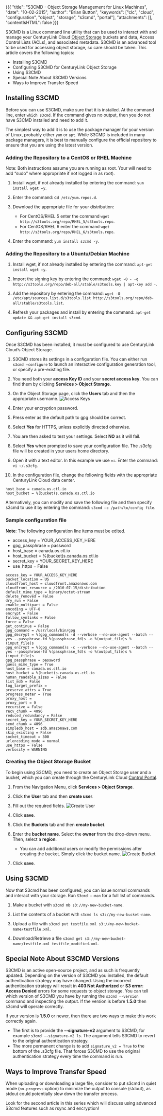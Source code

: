 {{{
  "title": "S3CMD - Object Storage Management for Linux Machines",
  "date": "10-02-2015",
  "author": "Brian Button",
  "keywords": ["clc", "cloud", "configuration", "object", "storage", "s3cmd", "portal"],
  "attachments": [],
  "contentIsHTML": false
}}}

S3CMD is a Linux command line utility that can be used to interact with and manage your CenturyLink Cloud [Object Storage](https://www.ctl.io/object-storage/) buckets and data, Access Control Lists (ACLs), and associated metadata. S3CMD is an advanced tool to be used for accessing object storage, so care should be taken. This article covers the following topics:
* Installing S3CMD
* Configuring S3CMD for CenturyLink Object Storage
* Using S3CMD
* Special Note About S3CMD Versions
* Ways to Improve Transfer Speed

## Installing S3CMD
Before you can use S3CMD, make sure that it is installed. At the command line, enter `which s3cmd`. If the command gives no output, then you do not have S3CMD installed and need to add it.

The simplest way to add it is to use the package manager for your version of Linux, probably either `yum` or `apt`. While S3CMD is included in many package managers, it is best to manually configure the official repository to ensure that you are using the latest version.

### Adding the Repository to a CentOS or RHEL Machine
Note: Both instructions assume you are running as root. Your will need to add “sudo” where appropriate if not logged in as root).
1. Install wget, if not already installed by entering the command: `yum install wget –y`.

2. Enter the command: c`d /etc/yum.repos.d`.

3. Download the appropriate file for your distribution:
   * For CentOS/RHEL 5 enter the command `wget http://s3tools.org/repo/RHEL_5/s3tools.repo`.
   * For CentOS/RHEL 6 enter the command `wget http://s3tools.org/repo/RHEL_6/s3tools.repo`.

4. Enter the command: `yum install s3cmd -y`.

### Adding the Repository to a Ubuntu/Debian Machine
1. Install wget, if not already installed by entering the command:  `apt-get install wget –y`.

2. Import the signing key by entering the command: `wget -O - -q http://s3tools.org/repo/deb-all/stable/s3tools.key | apt-key add -`.

3. Add the repository by entering the command: `wget -O /etc/apt/sources.list.d/s3tools.list http://s3tools.org/repo/deb-all/stable/s3tools.list`.

4. Refresh your packages and install by entering the command: `apt-get update && apt-get install s3cmd`.

## Configuring S3CMD
Once S3CMD has been installed, it must be configured to use CenturyLink Cloud’s Object Storage.
1. S3CMD stores its settings in a configuration file. You can either run `s3cmd –configure` to launch an interactive configuration generation tool, or specify a pre-existing file.

2. You need both your **access Key ID** and your **secret access key**. You can find them by clicking **Services > Object Storage**.

3. On the Object Storage page, click the **Users** tab and then the appropriate username.
   ![Access Keys](../../images/kb-object-storage-access-keys.png)

4. Enter your encryption password.

5. Press enter as the default path to gpg should be correct.

6. Select **Yes** for HTTPS, unless explicitly directed otherwise.

7. You are then asked to test your settings. Select **NO** as it will fail.

8. Select **Yes** when prompted to save your configuration file. The .s3cfg file will be created in your users home directory.

9. Open it with a text editor. In this example we use `vi`. Enter the command: `vi ~/.s3cfg`.

10. In the configuration file, change the following fields with the appropriate CenturyLink Cloud data center.
   ```
   host_base = canada.os.ctl.io
   host_bucket = %(bucket)s.canada.os.ctl.io
   ```

   Alternatively, you can modify and save the following file and then specify s3cmd to use it by entering the command: `s3cmd –c /path/to/config file`.

### Sample configuration file
**Note**: The following configuration line items must be edited.
* access_key = YOUR_ACCESS_KEY_HERE
* gpg_passphrase = password
* host_base = canada.os.ctl.io
* host_bucket = %(bucket)s.canada.os.ctl.io
* secret_key = YOUR_SECRET_KEY_HERE
* use_https = False

```
access_key = YOUR_ACCESS_KEY_HERE
bucket_location = US
cloudfront_host = cloudfront.amazonaws.com
cloudfront_resource = /2010-07-15/distribution
default_mime_type = binary/octet-stream
delete_removed = False
dry_run = False
enable_multipart = False
encoding = UTF-8
encrypt = False
follow_symlinks = False
force = False
get_continue = False
gpg_command = /usr/local/bin/gpg
gpg_decrypt = %(gpg_command)s -d --verbose --no-use-agent --batch --yes --passphrase-fd %(passphrase_fd)s -o %(output_file)s %(input_file)s
gpg_encrypt = %(gpg_command)s -c --verbose --no-use-agent --batch --yes --passphrase-fd %(passphrase_fd)s -o %(output_file)s %(input_file)s
gpg_passphrase = password
guess_mime_type = True
host_base = canada.os.ctl.io
host_bucket = %(bucket)s.canada.os.ctl.io
human_readable_sizes = False
list_md5 = False
log_target_prefix =
preserve_attrs = True
progress_meter = True
proxy_host =
proxy_port = 0
recursive = False
recv_chunk = 4096
reduced_redundancy = False
secret_key = YOUR_SECRET_KEY_HERE
send_chunk = 4096
simpledb_host = sdb.amazonaws.com
skip_existing = False
socket_timeout = 300
urlencoding_mode = normal
use_https = False
verbosity = WARNING
```

### Creating the Object Storage Bucket
To begin using S3CMD, you need to create an Object Storage user and a bucket, which you can create through the CenturyLink Cloud [Control Portal](https://control.ctl.io/).

1. From the Navigation Menu, click  **Services > Object Storage**.

2. Click the **User** tab and then **create user**.

3. Fill out the required fields.
   ![Create User](../../images/kb-object-storage-create-user.png)

4. Click **save**.

5. Click the **Buckets** tab and then **create bucket**.

6. Enter the **bucket name**. Select the **owner** from the drop-down menu. Then, select a **region**.
   * You can add additional users or modify the permissions after creating the bucket. Simply click the bucket name.
   ![Create Bucket](../../images/kb-object-storage-create-bucket.png)

7. Click **save**.

## Using S3CMD
Now that S3cmd has been configured, you can issue normal commands and interact with your storage. Run `S3cmd –-man` for a full list of commands.
1. Make a bucket with `s3cmd mb s3://my-new-bucket-name`.

2. List the contents of a bucket with `s3cmd ls s3://my-new-bucket-name`.

3. Upload a file with `s3cmd put testfile.xml s3://my-new-bucket-name/testfile.xml`.

4. Download/Retrieve a file `s3cmd get s3://my-new-bucket-name/testfile.xml testfile_modified.xml`.

## Special Note About S3CMD Versions
S3CMD is an active open-source project, and as such is frequently updated. Depending on the version of S3CMD you installed, the default authentication strategy may have changed. Using the incorrect authentication strategy will result in **403 Not Authorized** or **S3 error: Access Denied** errors for some requests to object storage. You can tell which version of S3CMD you have by running the `s3cmd --version` command and inspecting the output. If the version is before **1.5.0** then s3cmd will operate correctly.

If your version is **1.5.0** or newer, then there are two ways to make this work correctly again.
* The first is to provide the **--signature-v2** argument to S3CMD, for example `s3cmd --signature-v2 ls`. The argument tells S3CMD to revert to the original authentication strategy.
* The more permanent change is to add `signature_v2 = True` to the bottom of the .s3cfg file. That forces S3CMD to use the original authentication strategy every time the command is run.

## Ways to Improve Transfer Speed
When uploading or downloading a large file, consider to put s3cmd in quiet mode (`no-progress` option) to minimize the output to console (stdout), as stdout could potentially slow down the transfer process.

Look for the second article in this series which will discuss using advanced S3cmd features such as rsync and encryption!
